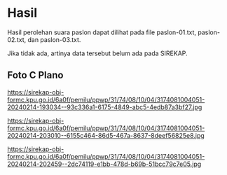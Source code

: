 # Hasil

Hasil perolehan suara paslon dapat dilihat pada file paslon-01.txt, paslon-02.txt, dan paslon-03.txt.

Jika tidak ada, artinya data tersebut belum ada pada SIREKAP.

## Foto C Plano

https://sirekap-obj-formc.kpu.go.id/6a0f/pemilu/ppwp/31/74/08/10/04/3174081004051-20240214-193034--93c336a1-6175-4849-abc5-4edb87a3bf27.jpg

https://sirekap-obj-formc.kpu.go.id/6a0f/pemilu/ppwp/31/74/08/10/04/3174081004051-20240214-203010--6155c464-86d5-467a-8637-8deef56825e8.jpg

https://sirekap-obj-formc.kpu.go.id/6a0f/pemilu/ppwp/31/74/08/10/04/3174081004051-20240214-202459--2dc74119-e1bb-478d-b69b-51bcc79c7e05.jpg
